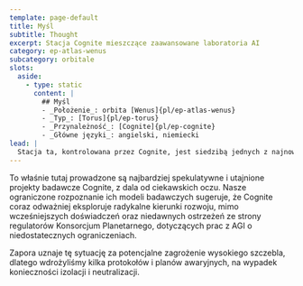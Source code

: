 ```yaml
---
template: page-default
title: Myśl
subtitle: Thought
excerpt: Stacja Cognite mieszczące zaawansowane laboratoria AI
category: ep-atlas-wenus
subcategory: orbitale
slots:
  aside:
    - type: static
      content: |
        ## Myśl
        - _Położenie_: orbita [Wenus]{pl/ep-atlas-wenus}
        - _Typ_: [Torus]{pl/ep-torus}
        - _Przynależność_: [Cognite]{pl/ep-cognite}
        - _Główne języki_: angielski, niemiecki
lead: |
  Stacja ta, kontrolowana przez Cognite, jest siedzibą jednych z najnowocześniejszych badań nad sztuczną inteligencją w całym Układzie Słonecznym. Pracujący tu badacze specjalizują się w tworzeniu AI o wysokim poziomie inteligencji ogólnej zbliżonym do AGI, ale wciąż na tyle wyspecjalizowanych i ograniczonych, by nie stanowiły zagrożenia dla użytkowników i nie posiadały zdolności samodoskonalenia się.
---
```

To właśnie tutaj prowadzone są najbardziej spekulatywne i utajnione projekty badawcze Cognite, z dala od ciekawskich oczu. Nasze ograniczone rozpoznanie ich modeli badawczych sugeruje, że Cognite coraz odważniej eksploruje radykalne kierunki rozwoju, mimo wcześniejszych doświadczeń oraz niedawnych ostrzeżeń ze strony regulatorów Konsorcjum Planetarnego, dotyczących prac z AGI o niedostatecznych ograniczeniach.

Zapora uznaje tę sytuację za potencjalne zagrożenie wysokiego szczebla, dlatego wdrożyliśmy kilka protokołów i planów awaryjnych, na wypadek konieczności izolacji i neutralizacji.
